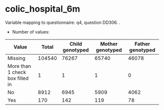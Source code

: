 # colic_hospital_6m
Variable mapping to questionnaire: q4, question DD306.
.
- Number of values:

| Value | Total | Child genotyped | Mother genotyped | Father genotyped |
| ----- | ----- | --------------- | ---------------- | ---------------- |
| Missing | 104540 | 76267 | 65740 | 46078 |
| More than 1 check box filled in | 1 | 1 | 1 |0 |
| No | 8912 | 6945 | 5909 |4062 |
| Yes | 170 | 142 | 119 |78 |



